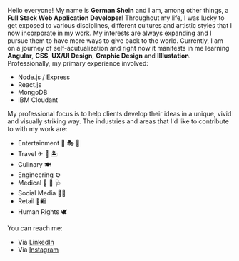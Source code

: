 Hello everyone! My name is **German Shein** and I am, among other things, a **Full Stack Web Application Developer**! Throughout my life, I was lucky to get exposed to various disciplines, different cultures and artistic styles that I now incorporate in my work. My interests are always expanding and I pursue them to have more ways to give back to the world. Currently, I am on a journey of self-acutualization and right now it manifests in me learning **Angular**, **CSS**, **UX/UI Design**, **Graphic Design** and **Illlustation**. Professionally, my primary experience involved:
- Node.js / Express
- React.js
- MongoDB
- IBM Cloudant

My professional focus is to help clients develop their ideas in a unique, vivid and visually striking way. The industries and areas that I'd like to contribute to with my work are:
- Entertainment 🎦 🎭 🎨
- Travel ✈ 🧳 🏝
- Culinary 🍽
- Engineering ⚙
- Medical 🏥 💊 🩺
- Social Media 🎉🎈
- Retail 🛒🛍 
- Human Rights 🕊

You can reach me:
- Via [LinkedIn](https://www.linkedin.com/in/german-shein-1a2650140/)
- Via [Instagram](https://www.instagram.com/germansheinportfolio/)
